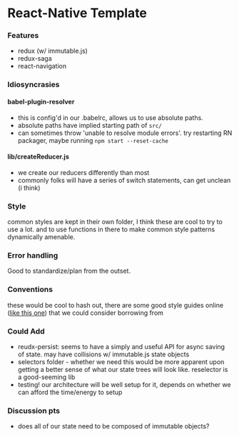 # React-Native Template


### Features

* redux (w/ immutable.js)
* redux-saga
* react-navigation

### Idiosyncrasies

#### babel-plugin-resolver
 * this is config'd in our .babelrc, allows us to use absolute paths.
 * absolute paths have implied starting path of `src/`
 * can sometimes throw 'unable to resolve module errors'. try restarting RN packager, maybe running `npm start --reset-cache`

#### lib/createReducer.js
* we create our reducers differently than most
* commonly folks will have a series of switch statements, can get unclean (i think)

### Style

common styles are kept in their own folder, I think these are cool to try to use a lot. and to use functions in there to make common style patterns dynamically amenable.

### Error handling

Good to standardize/plan from the outset.

### Conventions

these would be cool to hash out, there are some good style guides online ([like this one](https://github.com/airbnb/javascript)) that we could consider borrowing from

### Could Add

* reudx-persist: seems to have a simply and useful API for async saving of state. may have collisions w/ immutable.js state objects
* selectors folder - whether we need this would be more apparent upon getting a better sense of what our state trees will look like. reselector is a good-seeming lib
* testing! our architecture will be well setup for it, depends on whether we can afford the time/energy to setup

### Discussion pts

* does all of our state need to be composed of immutable objects?
